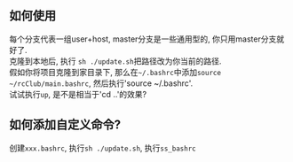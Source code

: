 ## 如何使用
每个分支代表一组user+host, master分支是一些通用型的, 你只用master分支就好了.  
克隆到本地后, 执行 `sh ./update.sh`把路径改为你当前的路径.  
假如你将项目克隆到家目录下, 那么在`~/.bashrc`中添加`source ~/rcClub/main.bashrc`, 然后执行'source ~/.bashrc'.  
试试执行`up`, 是不是相当于'cd ..'的效果?  

## 如何添加自定义命令?
创建`xxx.bashrc`, 执行`sh ./update.sh`, 执行`ss_bashrc`
